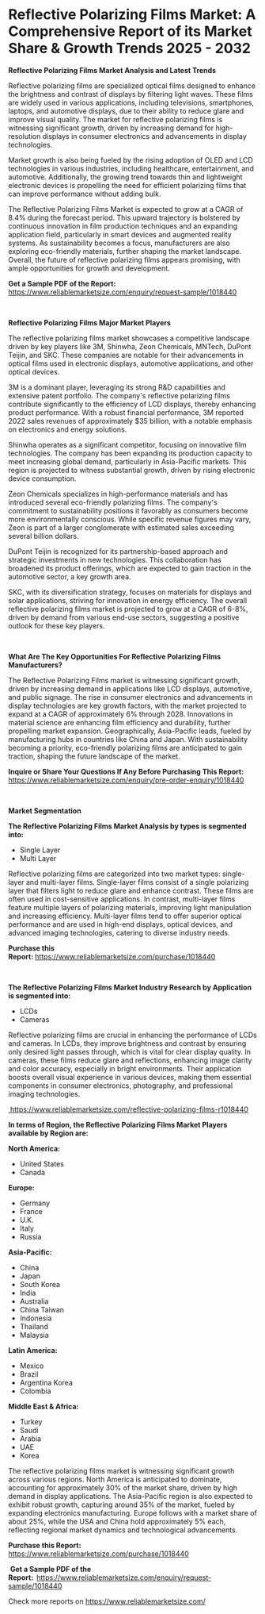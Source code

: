 <p><h1>Reflective Polarizing Films Market: A Comprehensive Report of its Market Share & Growth Trends 2025 - 2032</h1></p><p><strong>Reflective Polarizing Films Market Analysis and Latest Trends</strong></p>
<p><p>Reflective polarizing films are specialized optical films designed to enhance the brightness and contrast of displays by filtering light waves. These films are widely used in various applications, including televisions, smartphones, laptops, and automotive displays, due to their ability to reduce glare and improve visual quality. The market for reflective polarizing films is witnessing significant growth, driven by increasing demand for high-resolution displays in consumer electronics and advancements in display technologies.</p><p>Market growth is also being fueled by the rising adoption of OLED and LCD technologies in various industries, including healthcare, entertainment, and automotive. Additionally, the growing trend towards thin and lightweight electronic devices is propelling the need for efficient polarizing films that can improve performance without adding bulk.</p><p>The Reflective Polarizing Films Market is expected to grow at a CAGR of 8.4% during the forecast period. This upward trajectory is bolstered by continuous innovation in film production techniques and an expanding application field, particularly in smart devices and augmented reality systems. As sustainability becomes a focus, manufacturers are also exploring eco-friendly materials, further shaping the market landscape. Overall, the future of reflective polarizing films appears promising, with ample opportunities for growth and development.</p></p>
<p><strong>Get a Sample PDF of the Report:&nbsp;</strong> <a href="https://www.reliablemarketsize.com/enquiry/request-sample/1018440?utm_campaign=2634&utm_medium=2&utm_source=Github&utm_content=ia&utm_term=21032025&utm_id=reflective-polarizing-films">https://www.reliablemarketsize.com/enquiry/request-sample/1018440</a></p>
<p>&nbsp;</p>
<p><strong>Reflective Polarizing Films Major Market Players</strong></p>
<p><p>The reflective polarizing films market showcases a competitive landscape driven by key players like 3M, Shinwha, Zeon Chemicals, MNTech, DuPont Teijin, and SKC. These companies are notable for their advancements in optical films used in electronic displays, automotive applications, and other optical devices.</p><p>3M is a dominant player, leveraging its strong R&D capabilities and extensive patent portfolio. The company's reflective polarizing films contribute significantly to the efficiency of LCD displays, thereby enhancing product performance. With a robust financial performance, 3M reported 2022 sales revenues of approximately $35 billion, with a notable emphasis on electronics and energy solutions.</p><p>Shinwha operates as a significant competitor, focusing on innovative film technologies. The company has been expanding its production capacity to meet increasing global demand, particularly in Asia-Pacific markets. This region is projected to witness substantial growth, driven by rising electronic device consumption.</p><p>Zeon Chemicals specializes in high-performance materials and has introduced several eco-friendly polarizing films. The company's commitment to sustainability positions it favorably as consumers become more environmentally conscious. While specific revenue figures may vary, Zeon is part of a larger conglomerate with estimated sales exceeding several billion dollars.</p><p>DuPont Teijin is recognized for its partnership-based approach and strategic investments in new technologies. This collaboration has broadened its product offerings, which are expected to gain traction in the automotive sector, a key growth area.</p><p>SKC, with its diversification strategy, focuses on materials for displays and solar applications, striving for innovation in energy efficiency. The overall reflective polarizing films market is projected to grow at a CAGR of 6-8%, driven by demand from various end-use sectors, suggesting a positive outlook for these key players.</p></p>
<p>&nbsp;</p>
<p><strong>What Are The Key Opportunities For Reflective Polarizing Films Manufacturers?</strong></p>
<p><p>The Reflective Polarizing Films market is witnessing significant growth, driven by increasing demand in applications like LCD displays, automotive, and public signage. The rise in consumer electronics and advancements in display technologies are key growth factors, with the market projected to expand at a CAGR of approximately 6% through 2028. Innovations in material science are enhancing film efficiency and durability, further propelling market expansion. Geographically, Asia-Pacific leads, fueled by manufacturing hubs in countries like China and Japan. With sustainability becoming a priority, eco-friendly polarizing films are anticipated to gain traction, shaping the future landscape of the market.</p></p>
<p><strong>Inquire or Share Your Questions If Any Before Purchasing This Report:</strong> <a href="https://www.reliablemarketsize.com/enquiry/pre-order-enquiry/1018440?utm_campaign=2634&utm_medium=2&utm_source=Github&utm_content=ia&utm_term=21032025&utm_id=reflective-polarizing-films">https://www.reliablemarketsize.com/enquiry/pre-order-enquiry/1018440</a></p>
<p>&nbsp;</p>
<p><strong>Market Segmentation</strong></p>
<p><strong>The Reflective Polarizing Films Market Analysis by types is segmented into:</strong></p>
<p><ul><li>Single Layer</li><li>Multi Layer</li></ul></p>
<p><p>Reflective polarizing films are categorized into two market types: single-layer and multi-layer films. Single-layer films consist of a single polarizing layer that filters light to reduce glare and enhance contrast. These films are often used in cost-sensitive applications. In contrast, multi-layer films feature multiple layers of polarizing materials, improving light manipulation and increasing efficiency. Multi-layer films tend to offer superior optical performance and are used in high-end displays, optical devices, and advanced imaging technologies, catering to diverse industry needs.</p></p>
<p><strong>Purchase this Report:&nbsp;</strong><a href="https://www.reliablemarketsize.com/purchase/1018440?utm_campaign=2634&utm_medium=2&utm_source=Github&utm_content=ia&utm_term=21032025&utm_id=reflective-polarizing-films">https://www.reliablemarketsize.com/purchase/1018440</a></p>
<p>&nbsp;</p>
<p><strong>The Reflective Polarizing Films Market Industry Research by Application is segmented into:</strong></p>
<p><ul><li>LCDs</li><li>Cameras</li></ul></p>
<p><p>Reflective polarizing films are crucial in enhancing the performance of LCDs and cameras. In LCDs, they improve brightness and contrast by ensuring only desired light passes through, which is vital for clear display quality. In cameras, these films reduce glare and reflections, enhancing image clarity and color accuracy, especially in bright environments. Their application boosts overall visual experience in various devices, making them essential components in consumer electronics, photography, and professional imaging technologies.</p></p>
<p><a href="https://www.reliablemarketsize.com/reflective-polarizing-films-r1018440?utm_campaign=2634&utm_medium=2&utm_source=Github&utm_content=ia&utm_term=21032025&utm_id=reflective-polarizing-films">&nbsp;https://www.reliablemarketsize.com/reflective-polarizing-films-r1018440</a></p>
<p><strong>In terms of Region, the Reflective Polarizing Films Market Players available by Region are:</strong></p>
<p>
    <p> <strong> North America: </strong>
        <ul>
            <li>United States</li>
            <li>Canada</li>
        </ul>
        </p> 
    <p> <strong> Europe: </strong>
        <ul>
            <li>Germany</li>
            <li>France</li>
            <li>U.K.</li>
            <li>Italy</li>
            <li>Russia</li>
        </ul>
        </p> 
    <p> <strong> Asia-Pacific: </strong>
        <ul>
            <li>China</li>
            <li>Japan</li>
            <li>South Korea</li>
            <li>India</li>
            <li>Australia</li>
            <li>China Taiwan</li>
            <li>Indonesia</li>
            <li>Thailand</li>
            <li>Malaysia</li>
        </ul>
        </p> 
    <p> <strong> Latin America: </strong>
        <ul>
            <li>Mexico</li>
            <li>Brazil</li>
            <li>Argentina Korea</li>
            <li>Colombia</li>
        </ul>
        </p> 
    <p> <strong> Middle East & Africa: </strong>
        <ul>
            <li>Turkey</li>
            <li>Saudi</li>
            <li>Arabia</li>
            <li>UAE</li>
            <li>Korea</li>
        </ul>
    </p>
    </p>
<p><p>The reflective polarizing films market is witnessing significant growth across various regions. North America is anticipated to dominate, accounting for approximately 30% of the market share, driven by high demand in display applications. The Asia-Pacific region is also expected to exhibit robust growth, capturing around 35% of the market, fueled by expanding electronics manufacturing. Europe follows with a market share of about 25%, while the USA and China hold approximately 5% each, reflecting regional market dynamics and technological advancements.</p></p>
<p><strong>Purchase this Report: </strong><a href="https://www.reliablemarketsize.com/purchase/1018440?utm_campaign=2634&utm_medium=2&utm_source=Github&utm_content=ia&utm_term=21032025&utm_id=reflective-polarizing-films">https://www.reliablemarketsize.com/purchase/1018440</a></p>
<p>&nbsp;<strong>Get a Sample PDF of the Report:&nbsp;&nbsp;</strong><a href="https://www.reliablemarketsize.com/enquiry/request-sample/1018440?utm_campaign=2634&utm_medium=2&utm_source=Github&utm_content=ia&utm_term=21032025&utm_id=reflective-polarizing-films">https://www.reliablemarketsize.com/enquiry/request-sample/1018440</a></p>
<p><strong></strong></p>
<p>Check more reports on <a href="https://www.reliablemarketsize.com/?utm_campaign=2634&utm_medium=2&utm_source=Github&utm_content=ia&utm_term=21032025&utm_id=reflective-polarizing-films">https://www.reliablemarketsize.com/</a></p>